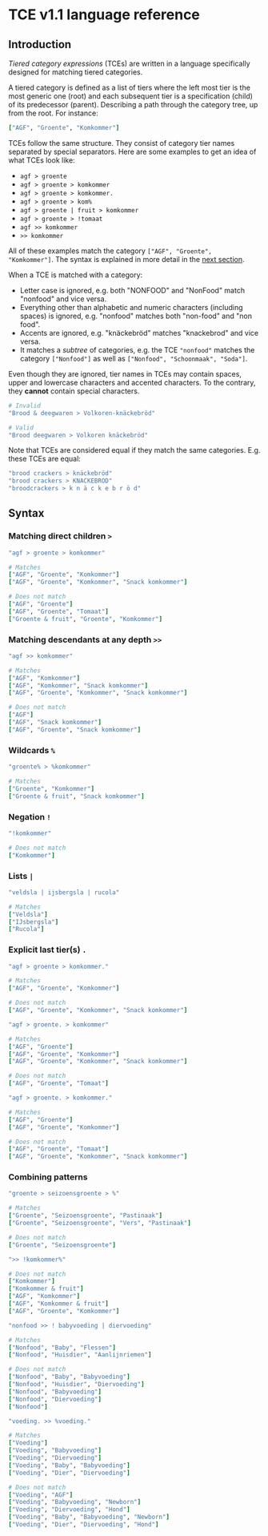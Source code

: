 # TCE v1.1 language reference

## Introduction

_Tiered category expressions_ (TCEs) are written in a language specifically designed for matching tiered categories.

A tiered category is defined as a list of tiers where the left most tier is the most generic one (root) and each subsequent tier is a specification (child) of its predecessor (parent). Describing a path through the category tree, up from the root. For instance:

```ruby
["AGF", "Groente", "Komkommer"]
```

TCEs follow the same structure. They consist of category tier names separated by special separators. Here are some examples to get an idea of what TCEs look like:

  - `agf > groente`
  - `agf > groente > komkommer`
  - `agf > groente > komkommer.`
  - `agf > groente > kom%`
  - `agf > groente | fruit > komkommer`
  - `agf > groente > !tomaat`
  - `agf >> komkommer`
  - `>> komkommer`

All of these examples match the category `["AGF", "Groente", "Komkommer"]`. The syntax is explained in more detail in the [next section](#Syntax).

When a TCE is matched with a category:

  - Letter case is ignored, e.g. both "NONFOOD" and "NonFood" match "nonfood" and vice versa.
  - Everything other than alphabetic and numeric characters (including spaces) is ignored, e.g. "nonfood" matches both "non-food" and "non food".
  - Accents are ignored, e.g. "knäckebröd" matches "knackebrod" and vice versa.
  - It matches a _subtree_ of categories, e.g. the TCE `"nonfood"` matches the category `["Nonfood"]` as well as `["Nonfood", "Schoonmaak", "Soda"]`.

Even though they are ignored, tier names in TCEs may contain spaces, upper and lowercase characters and accented characters. To the contrary, they **cannot** contain special characters.

```ruby
# Invalid
"Brood & deegwaren > Volkoren-knäckebröd"

# Valid
"Brood deegwaren > Volkoren knäckebröd"
```

Note that TCEs are considered equal if they match the same categories. E.g. these TCEs are equal:

```ruby
"brood crackers > knäckebröd"
"brood crackers > KNACKEBROD"
"broodcrackers > k n ä c k e b r ö d"
```

## Syntax

### Matching direct children `>`
```ruby
"agf > groente > komkommer"

# Matches
["AGF", "Groente", "Komkommer"]
["AGF", "Groente", "Komkommer", "Snack komkommer"]

# Does not match
["AGF", "Groente"]
["AGF", "Groente", "Tomaat"]
["Groente & fruit", "Groente", "Komkommer"]
```

### Matching descendants at any depth `>>`
```ruby
"agf >> komkommer"

# Matches
["AGF", "Komkommer"]
["AGF", "Komkommer", "Snack komkommer"]
["AGF", "Groente", "Komkommer", "Snack komkommer"]

# Does not match
["AGF"]
["AGF", "Snack komkommer"]
["AGF", "Groente", "Snack komkommer"]
```

### Wildcards `%`
```ruby
"groente% > %komkommer"

# Matches
["Groente", "Komkommer"]
["Groente & fruit", "Snack komkommer"]
```

### Negation `!`
```ruby
"!komkommer"

# Does not match
["Komkommer"]
```

### Lists `|`
```ruby
"veldsla | ijsbergsla | rucola"

# Matches
["Veldsla"]
["IJsbergsla"]
["Rucola"]
```

### Explicit last tier(s) `.`
```ruby
"agf > groente > komkommer."

# Matches
["AGF", "Groente", "Komkommer"]

# Does not match
["AGF", "Groente", "Komkommer", "Snack komkommer"]
```

```ruby
"agf > groente. > komkommer"

# Matches
["AGF", "Groente"]
["AGF", "Groente", "Komkommer"]
["AGF", "Groente", "Komkommer", "Snack komkommer"]

# Does not match
["AGF", "Groente", "Tomaat"]
```

```ruby
"agf > groente. > komkommer."

# Matches
["AGF", "Groente"]
["AGF", "Groente", "Komkommer"]

# Does not match
["AGF", "Groente", "Tomaat"]
["AGF", "Groente", "Komkommer", "Snack komkommer"]
```

### Combining patterns
```ruby
"groente > seizoensgroente > %"

# Matches
["Groente", "Seizoensgroente", "Pastinaak"]
["Groente", "Seizoensgroente", "Vers", "Pastinaak"]

# Does not match
["Groente", "Seizoensgroente"]
```

```ruby
">> !komkommer%"

# Does not match
["Komkommer"]
["Komkommer & fruit"]
["AGF", "Komkommer"]
["AGF", "Komkommer & fruit"]
["AGF", "Groente", "Komkommer"]
```

```ruby
"nonfood >> ! babyvoeding | diervoeding"

# Matches
["Nonfood", "Baby", "Flessen"]
["Nonfood", "Huisdier", "Aanlijnriemen"]

# Does not match
["Nonfood", "Baby", "Babyvoeding"]
["Nonfood", "Huisdier", "Diervoeding"]
["Nonfood", "Babyvoeding"]
["Nonfood", "Diervoeding"]
["Nonfood"]
```

```ruby
"voeding. >> %voeding."

# Matches
["Voeding"]
["Voeding", "Babyvoeding"]
["Voeding", "Diervoeding"]
["Voeding", "Baby", "Babyvoeding"]
["Voeding", "Dier", "Diervoeding"]

# Does not match
["Voeding", "AGF"]
["Voeding", "Babyvoeding", "Newborn"]
["Voeding", "Diervoeding", "Hond"]
["Voeding", "Baby", "Babyvoeding", "Newborn"]
["Voeding", "Dier", "Diervoeding", "Hond"]
```
